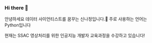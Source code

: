 ### Hi there 👋

안녕하세요 데이터 사이언티스트를 꿈꾸는 신나정입니다.🌱 
주로 사용하는 언어는 Python입니다

현재는 SSAC 영상처리를 위한 인공지능 개발자 교육과정을 수강하고 있습니다!

<!--
**shina1221/shina1221** is a ✨ _special_ ✨ repository because its `README.md` (this file) appears on your GitHub profile.



Here are some ideas to get you started:

- 🔭 I’m currently working on ...
- 🌱 I’m currently learning ...
- 👯 I’m looking to collaborate on ...
- 🤔 I’m looking for help with ...
- 💬 Ask me about ...
- 📫 How to reach me: ...
- 😄 Pronouns: ...
- ⚡ Fun fact: ...
-->
